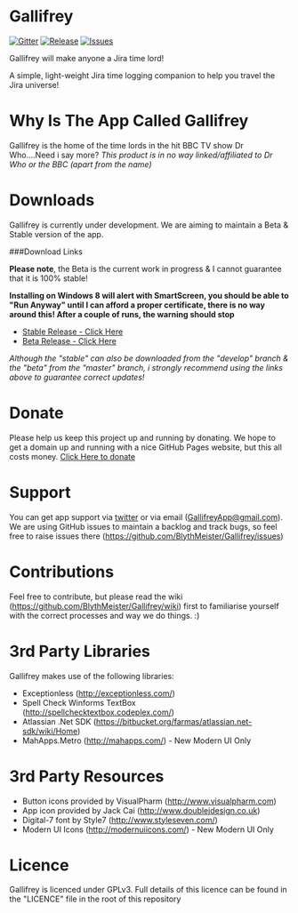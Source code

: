 Gallifrey
=========

[![Gitter](https://img.shields.io/badge/Gitter-Join%20Chat-green.svg?style=flat-square)](https://gitter.im/BlythMeister/Gallifrey)
[![Release](https://img.shields.io/github/release/BlythMeister/Gallifrey.svg?style=flat-square)](https://github.com/BlythMeister/Gallifrey/releases/latest)
[![Issues](https://img.shields.io/github/issues/BlythMeister/Gallifrey.svg?style=flat-square)](https://github.com/BlythMeister/Gallifrey/issues)

Gallifrey will make anyone a Jira time lord!

A simple, light-weight Jira time logging companion to help you travel the Jira universe!

Why Is The App Called Gallifrey
=========

Gallifrey is the home of the time lords in the hit BBC TV show Dr Who....Need i say more?
*This product is in no way linked/affiliated to Dr Who or the BBC (apart from the name)*

Downloads
=========

Gallifrey is currently under development.
We are aiming to maintain a Beta & Stable version of the app.

###Download Links

**Please note**, the Beta is the current work in progress & I cannot guarantee that it is 100% stable! 

**Installing on Windows 8 will alert with SmartScreen, you should be able to "Run Anyway" until I can afford a proper certificate, there is no way around this!  After a couple of runs, the warning should stop**

* [Stable Release - Click Here](http://blythmeister.github.io/Gallifrey.Releases/deploy/stable/setup.exe)
* [Beta Release - Click Here](http://blythmeister.github.io/Gallifrey.Releases/deploy/beta/setup.exe)

*Although the "stable" can also be downloaded from the "develop" branch & the "beta" from the "master" branch, i strongly recommend using the links above to guarantee correct updates!*

Donate
=========

Please help us keep this project up and running by donating.
We hope to get a domain up and running with a nice GitHub Pages website, but this all costs money.
[Click Here to donate](https://www.paypal.com/cgi-bin/webscr?cmd=_s-xclick&hosted_button_id=G3MWL8E6UG4RS)

Support
=========

You can get app support via [twitter](https://twitter.com/GallifreyApp) or via email (GallifreyApp@gmail.com).
We are using GitHub issues to maintain a backlog and track bugs, so feel free to raise issues there (https://github.com/BlythMeister/Gallifrey/issues)

Contributions
=========

Feel free to contribute, but please read the wiki (https://github.com/BlythMeister/Gallifrey/wiki) first to familiarise yourself with the correct processes and way we do things. :)

3rd Party Libraries
=========

Gallifrey makes use of the following libraries:

* Exceptionless (http://exceptionless.com/)
* Spell Check Winforms TextBox (http://spellchecktextbox.codeplex.com/)
* Atlassian .Net SDK (https://bitbucket.org/farmas/atlassian.net-sdk/wiki/Home)
* MahApps.Metro (http://mahapps.com/) - New Modern UI Only

3rd Party Resources
=========

* Button icons provided by VisualPharm (http://www.visualpharm.com)
* App icon provided by Jack Cai (http://www.doublejdesign.co.uk)
* Digital-7 font by Style7 (http://www.styleseven.com/)
* Modern UI Icons (http://modernuiicons.com/) - New Modern UI Only

Licence
=========

Gallifrey is licenced under GPLv3.
Full details of this licence can be found in the "LICENCE" file in the root of this repository

